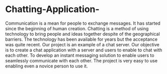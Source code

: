 # Chatting-Application-
Communication is a mean for people to exchange messages. It  has started since the beginning of human creation. Chatting is a method of using  technology to bring people and ideas together despite of the geographical  barriers. The technology has been available for years but the acceptance was  quite recent. Our project is an example of a chat server. Our objective is to  create a chat application with a server and users to enable to chat with each  other. To develop an instant messaging solution to enable users to seamlessly  communicate with each other. The project is very easy to use enabling even a  novice person to use it. 
